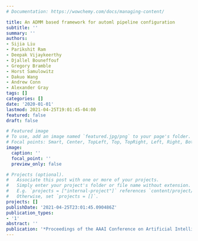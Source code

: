 ```yaml
---
# Documentation: https://wowchemy.com/docs/managing-content/

title: An ADMM based framework for automl pipeline configuration
subtitle: ''
summary: ''
authors:
- Sijia Liu
- Parikshit Ram
- Deepak Vijaykeerthy
- Djallel Bouneffouf
- Gregory Bramble
- Horst Samulowitz
- Dakuo Wang
- Andrew Conn
- Alexander Gray
tags: []
categories: []
date: '2020-01-01'
lastmod: 2021-04-25T19:01:45-04:00
featured: false
draft: false

# Featured image
# To use, add an image named `featured.jpg/png` to your page's folder.
# Focal points: Smart, Center, TopLeft, Top, TopRight, Left, Right, BottomLeft, Bottom, BottomRight.
image:
  caption: ''
  focal_point: ''
  preview_only: false

# Projects (optional).
#   Associate this post with one or more of your projects.
#   Simply enter your project's folder or file name without extension.
#   E.g. `projects = ["internal-project"]` references `content/project/deep-learning/index.md`.
#   Otherwise, set `projects = []`.
projects: []
publishDate: '2021-04-25T23:01:45.090486Z'
publication_types:
- '1'
abstract: ''
publication: '*Proceedings of the AAAI Conference on Artificial Intelligence*'
---
```

